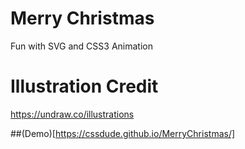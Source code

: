 # Merry Christmas
Fun with SVG and CSS3 Animation

# Illustration Credit
https://undraw.co/illustrations

##(Demo)[https://cssdude.github.io/MerryChristmas/]
